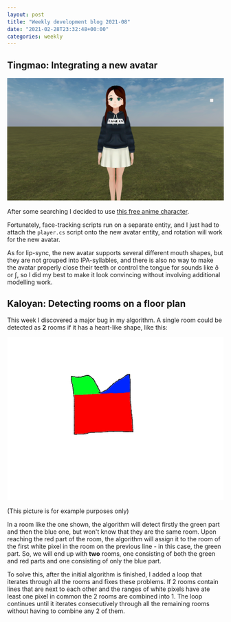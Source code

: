 ```yaml
---
layout: post
title: "Weekly development blog 2021-08"
date: "2021-02-28T23:32:48+00:00"
categories: weekly
---
```


## Tingmao: Integrating a new avatar

![Screenshot of new avatar](/assets/images/new-avatar.png)

After some searching I decided to use [this free anime character](https://assetstore.unity.com/packages/3d/characters/humanoids/casual-1-anime-girl-characters-185076).

Fortunately, face-tracking scripts run on a separate entity, and I just had to attach the `player.cs` script onto the new avatar entity, and rotation will work for the new avatar.

As for lip-sync, the new avatar supports several different mouth shapes, but they are not grouped into IPA-syllables, and there is also no way to make the avatar properly close their teeth or control the tongue for sounds like ð or ʃ, so I did my best to make it look convincing without involving additional modelling work.

## Kaloyan: Detecting rooms on a floor plan

This week I discovered a major bug in my algorithm. A single room could be detected as __2__ rooms if it has a heart-like shape, like this:

<img src="/assets/images/Algorithm-bug.jpg" class="center">

(This picture is for example purposes only)

In a room like the one shown, the algorithm will detect firstly the green part and then the blue one, but won't know that they are the same room. Upon reaching the red part of the room, the algorithm will assign it to the room of the first white pixel in the room on the previous line - in this case, the green part. So, we will end up with __two__ rooms, one consisting of both the green and red parts and one consisting of only the blue part.

To solve this, after the initial algorithm is finished, I added a loop that iterates through all the rooms and fixes these problems. If 2 rooms contain lines that are next to each other and the ranges of white pixels have ate least one pixel in common the 2 rooms are combined into 1. The loop continues until it iterates consecutively through all the remaining rooms without having to combine any 2 of them.